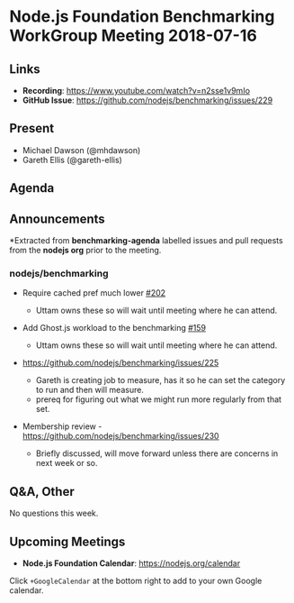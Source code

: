 # Node.js Foundation Benchmarking WorkGroup Meeting 2018-07-16

## Links

* **Recording**: https://www.youtube.com/watch?v=n2sse1v9mIo
* **GitHub Issue**: https://github.com/nodejs/benchmarking/issues/229

## Present

* Michael Dawson (@mhdawson)
* Gareth Ellis (@gareth-ellis)

 ## Agenda

## Announcements
 
*Extracted from **benchmarking-agenda** labelled issues and pull requests from the **nodejs org** prior to the meeting.

### nodejs/benchmarking

* Require cached pref much lower [#202](https://github.com/nodejs/benchmarking/issues/202)
  * Uttam owns these so will wait until meeting where he can attend.
* Add Ghost.js workload to the benchmarking 
[#159](https://github.com/nodejs/benchmarking/issues/159)
  * Uttam owns these so will wait until meeting where he can attend.

* https://github.com/nodejs/benchmarking/issues/225
  * Gareth is creating job to measure, has it so he can set the category to run and then
     will measure.
  * prereq for figuring out what we might run more regularly from that set.

* Membership review - https://github.com/nodejs/benchmarking/issues/230
  * Briefly discussed, will move forward unless there are concerns in next week or so.

## Q&A, Other

No questions this week.

## Upcoming Meetings

* **Node.js Foundation Calendar**: https://nodejs.org/calendar

Click `+GoogleCalendar` at the bottom right to add to your own Google calendar.


